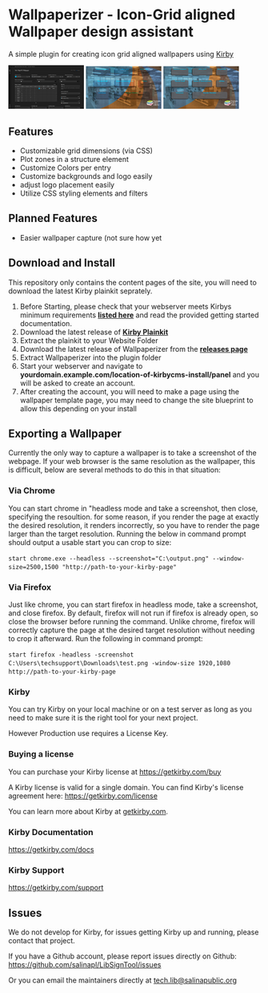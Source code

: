 # Wallpaperizer - Icon-Grid aligned Wallpaper design assistant
A simple plugin for creating icon grid aligned wallpapers using [Kirby](https://getkirby.com)

<img src="https://github.com/salinapl/Wallpaperizer/blob/main/.github/images/panel.png?raw=true" width="30%"></img> <img src="https://github.com/salinapl/Wallpaperizer/blob/main/.github/images/debug.png?raw=true" width="30%"></img> <img src="https://github.com/salinapl/Wallpaperizer/blob/main/.github/images/output.png?raw=true" width="30%"></img> 


## Features


- Customizable grid dimensions (via CSS)
- Plot zones in a structure element
- Customize Colors per entry
- Customize backgrounds and logo easily
- adjust logo placement easily
- Utilize CSS styling elements and filters

## Planned Features

- Easier wallpaper capture (not sure how yet

## Download and Install

This repository only contains the content pages of the site, you will need to download the latest Kirby plainkit seprately.

1. Before Starting, please check that your webserver meets Kirbys minimum requirements **[listed here](https://getkirby.com/docs/guide/quickstart#requirements)** and read the provided getting started documentation.
1. Download the latest release of **[Kirby Plainkit](https://github.com/getkirby/plainkit)**
1. Extract the plainkit to your Website Folder
1. Download the latest release of Wallpaperizer from the **[releases page](https://github.com/salinapl/Wallpaperizer/releases)**
1. Extract Wallpaperizer into the plugin folder
1. Start your webserver and navigate to **yourdomain.example.com/location-of-kirbycms-install/panel** and you will be asked to create an account.
1. After creating the account, you will need to make a page using the wallpaper template page, you may need to change the site blueprint to allow this depending on your install

## Exporting a Wallpaper

Currently the only way to capture a wallpaper is to take a screenshot of the webpage. If your web browser is the same resolution as the wallpaper, this is difficult, below are several methods to do this in that situation:

### Via Chrome
You can start chrome in "headless mode and take a screenshot, then close, specifying the resoultion. for some reason, if you render the page at exactly the desired resolution, it renders incorrectly, so you have to render the page larger than the target resolution. Running the below in command prompt should output a usable start you can crop to size:

`start chrome.exe --headless --screenshot="C:\output.png" --window-size=2500,1500 "http://path-to-your-kirby-page"`

### Via Firefox
Just like chrome, you can start firefox in headless mode, take a screenshot, and close firefox. By default, firefox will not run if firefox is already open, so close the browser before running the command. Unlike chrome, firefox will correctly capture the page at the desired target resolution without needing to crop it afterward. Run the following in command prompt:

`start firefox -headless -screenshot C:\Users\techsupport\Downloads\test.png -window-size 1920,1080 http://path-to-your-kirby-page`

### Kirby
You can try Kirby on your local machine or on a test
server as long as you need to make sure it is the right
tool for your next project.

However Production use requires a License Key.

### Buying a license

You can purchase your Kirby license at
<https://getkirby.com/buy>

A Kirby license is valid for a single domain. You can find
Kirby's license agreement here: <https://getkirby.com/license>

You can learn more about Kirby at [getkirby.com](https://getkirby.com).

### Kirby Documentation

<https://getkirby.com/docs>

### Kirby Support

<https://getkirby.com/support>
    
## Issues

We do not develop for Kirby, for issues getting Kirby up and running, please contact that project.

If you have a Github account, please report issues directly on Github: <https://github.com/salinapl/LibSignTool/issues>

Or you can email the maintainers directly at <tech.lib@salinapublic.org>

